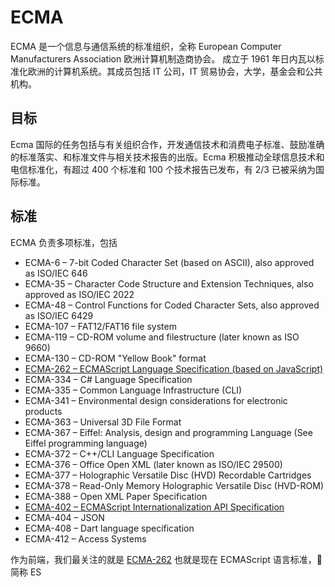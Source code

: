 # ECMA

ECMA 是一个信息与通信系统的标准组织，全称 European Computer Manufacturers Association 欧洲计算机制造商协会。
成立于 1961 年日内瓦以标准化欧洲的计算机系统。其成员包括 IT 公司，IT 贸易协会，大学，基金会和公共机构。

## 目标

Ecma 国际的任务包括与有关组织合作，开发通信技术和消费电子标准、鼓励准确的标准落实、和标准文件与相关技术报告的出版。Ecma 积极推动全球信息技术和电信标准化，有超过 400 个标准和 100 个技术报告已发布，有 2/3 已被采纳为国际标准。

## 标准

ECMA 负责多项标准，包括

- ECMA-6 – 7-bit Coded Character Set (based on ASCII), also approved as ISO/IEC 646
- ECMA-35 – Character Code Structure and Extension Techniques, also approved as ISO/IEC 2022
- ECMA-48 – Control Functions for Coded Character Sets, also approved as ISO/IEC 6429
- ECMA-107 – FAT12/FAT16 file system
- ECMA-119 – CD-ROM volume and filestructure (later known as ISO 9660)
- ECMA-130 – CD-ROM "Yellow Book" format
- [ECMA-262 – ECMAScript Language Specification (based on JavaScript)](https://tc39.github.io/ecma262/)
- ECMA-334 – C# Language Specification
- ECMA-335 – Common Language Infrastructure (CLI)
- ECMA-341 – Environmental design considerations for electronic products
- ECMA-363 – Universal 3D File Format
- ECMA-367 – Eiffel: Analysis, design and programming Language (See Eiffel programming language)
- ECMA-372 – C++/CLI Language Specification
- ECMA-376 – Office Open XML (later known as ISO/IEC 29500)
- ECMA-377 – Holographic Versatile Disc (HVD) Recordable Cartridges
- ECMA-378 – Read-Only Memory Holographic Versatile Disc (HVD-ROM)
- ECMA-388 – Open XML Paper Specification
- [ECMA-402 – ECMAScript Internationalization API Specification](https://tc39.github.io/ecma402/)
- ECMA-404 – JSON
- ECMA-408 – Dart language specification
- ECMA-412 – Access Systems

作为前端，我们最关注的就是 [ECMA-262](https://tc39.github.io/ecma262/) 也就是现在 ECMAScript 语言标准， 简称 ES
